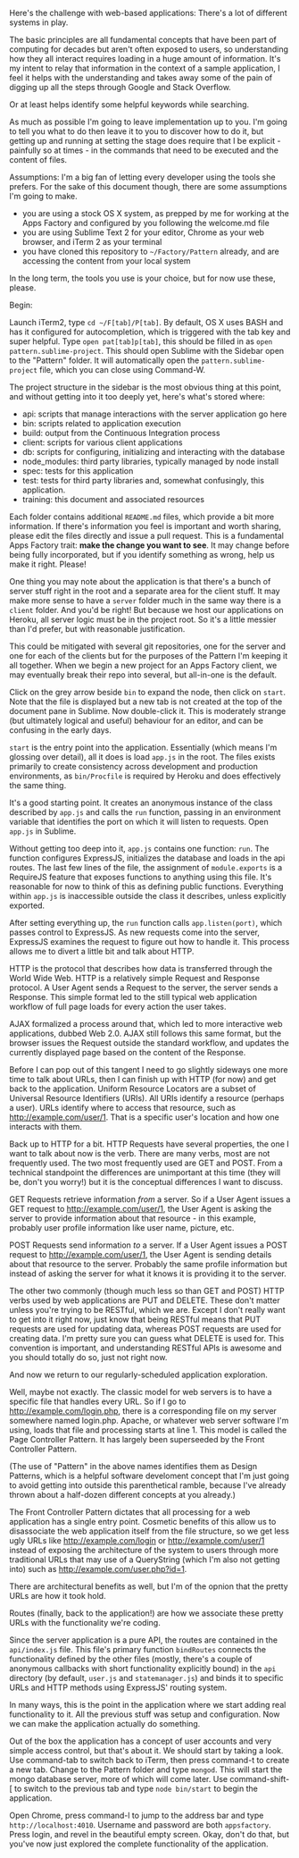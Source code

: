 Here's the challenge with web-based applications: There's a lot of different systems in play. 

The basic principles are all fundamental concepts that have been part of computing for decades but aren't often exposed to users, so understanding how they all interact requires loading in a huge amount of information. It's my intent to relay that information in the context of a sample application, I feel it helps with the understanding and takes away some of the pain of digging up all the steps through Google and Stack Overflow. 

Or at least helps identify some helpful keywords while searching.

As much as possible I'm going to leave implementation up to you. I'm going to tell you what to do then leave it to you to discover how to do it, but getting up and running at setting the stage does require that I be explicit - painfully so at times - in the commands that need to be executed and the content of files. 

Assumptions:
I'm a big fan of letting every developer using the tools she prefers. For the sake of this document though, there are some assumptions I'm going to make.

* you are using a stock OS X system, as prepped by me for working at the Apps Factory and configured by you following the welcome.md file
* you are using Sublime Text 2 for your editor, Chrome as your web browser, and iTerm 2 as your terminal
* you have cloned this repository to `~/Factory/Pattern` already, and are accessing the content from your local system

In the long term, the tools you use is your choice, but for now use these, please.

Begin:

Launch iTerm2, type `cd ~/F[tab]/P[tab]`. By default, OS X uses BASH and has it configured for autocompletion, which is triggered with the tab key and super helpful. Type `open pat[tab]p[tab]`, this should be filled in as `open pattern.sublime-project`. This should open Sublime with the Sidebar open to the "Pattern" folder. It will automatically open the `pattern.sublime-project` file, which you can close using Command-W.

The project structure in the sidebar is the most obvious thing at this point, and without getting into it too deeply yet, here's what's stored where:

* api: scripts that manage interactions with the server application go here
* bin: scripts related to application execution
* build: output from the Continuous Integration process
* client: scripts for various client applications
* db: scripts for configuring, initializing and interacting with the database
* node_modules: third party libraries, typically managed by node install
* spec: tests for this application
* test: tests for third party libraries and, somewhat confusingly, this application.
* training: this document and associated resources

Each folder contains additional `README.md` files, which provide a bit more information. If there's information you feel is important and worth sharing, please edit the files directly and issue a pull request. This is a fundamental Apps Factory trait: **make the change you want to see**. It may change before being fully incorporated, but if you identify something as wrong, help us make it right. Please!

One thing you may note about the application is that there's a bunch of server stuff right in the root and a separate area for the client stuff. It may make more sense to have a `server` folder much in the same way there is a `client` folder. And you'd be right! But because we host our applications on Heroku, all server logic must be in the project root. So it's a little messier than I'd prefer, but with reasonable justification.

This could be mitigated with several git repositories, one for the server and one for each of the clients but for the purposes of the Pattern I'm keeping it all together. When we begin a new project for an Apps Factory client, we may eventually break their repo into several, but all-in-one is the default.

Click on the grey arrow beside `bin` to expand the node, then click on `start`. Note that the file is displayed but a new tab is not created at the top of the document pane in Sublime. Now double-click it. This is moderately strange (but ultimately logical and useful) behaviour for an editor, and can be confusing in the early days.

`start` is the entry point into the application. Essentially (which means I'm glossing over detail), all it does is load `app.js` in the root. The files exists primarily to create consistency across development and production environments, as `bin/Procfile` is required by Heroku and does effectively the same thing.

It's a good starting point. It creates an anonymous instance of the class described by `app.js` and calls the `run` function, passing in an environment variable that identifies the port on which it will listen to requests. Open `app.js` in Sublime.

Without getting too deep into it, `app.js` contains one function: `run`. The function configures ExpressJS, initializes the database and loads in the api routes. The last few lines of the file, the assignment of `module.exports` is a RequireJS feature that exposes functions to anything using this file. It's reasonable for now to think of this as defining public functions. Everything within `app.js` is inaccessible outside the class it describes, unless explicitly exported.

After setting everything up, the `run` function calls `app.listen(port)`, which passes control to ExpressJS. As new requests come into the server, ExpressJS examines the request to figure out how to handle it. This process allows me to divert a little bit and talk about HTTP.

HTTP is the protocol that describes how data is transferred through the World Wide Web. HTTP is a relatively simple Request and Response protocol. A User Agent sends a Request to the server, the server sends a Response. This simple format led to the still typical web application workflow of full page loads for every action the user takes.

AJAX formalized a process around that, which led to more interactive web applications, dubbed Web 2.0. AJAX still follows this same format, but the browser issues the Request outside the standard workflow, and updates the currently displayed page based on the content of the Response.

Before I can pop out of this tangent I need to go slightly sideways one more time to talk about URLs, then I can finish up with HTTP (for now) and get back to the application. Uniform Resource Locators are a subset of Universal Resource Identifiers (URIs). All URIs identify a resource (perhaps a user). URLs identify where to access that resource, such as http://example.com/user/1. That is a specific user's location and how one interacts with them.

Back up to HTTP for a bit. HTTP Requests have several properties, the one I want to talk about now is the verb. There are many verbs, most are not frequently used. The two most frequently used are GET and POST. From a technical standpoint the differences are unimportant at this time (they will be, don't you worry!) but it is the conceptual differences I want to discuss. 

GET Requests retrieve information *from* a server. So if a User Agent issues a GET request to http://example.com/user/1, the User Agent is asking the server to provide information about that resource - in this example, probably user profile information like user name, picture, etc. 

POST Requests send information *to* a server. If a User Agent issues a POST request to http://example.com/user/1, the User Agent is sending details about that resource to the server. Probably the same profile information but instead of asking the server for what it knows it is providing it to the server.

The other two commonly (though much less so than GET and POST) HTTP verbs used by web applications are PUT and DELETE. These don't matter unless you're trying to be RESTful, which we are. Except I don't really want to get into it right now, just know that being RESTful means that PUT requests are used for updating data, whereas POST requests are used for creating data. I'm pretty sure you can guess what DELETE is used for. This convention is important, and understanding RESTful APIs is awesome and you should totally do so, just not right now. 

And now we return to our regularly-scheduled application exploration.

Well, maybe not exactly. The classic model for web servers is to have a specific file that handles every URL. So if I go to http://example.com/login.php, there is a corresponding file on my server somewhere named login.php. Apache, or whatever web server software I'm using, loads that file and processing starts at line 1. This model is called the Page Controller Pattern. It has largely been superseeded by the Front Controller Pattern.

(The use of "Pattern" in the above names identifies them as Design Patterns, which is a helpful software develoment concept that I'm just going to avoid getting into outside this parenthetical ramble, because I've already thrown about a half-dozen different concepts at you already.)

The Front Controller Pattern dictates that all processing for a web application has a single entry point. Cosmetic benefits of this allow us to disassociate the web application itself from the file structure, so we get less ugly URLs like http://example.com/login or http://example.com/user/1 instead of exposing the architecture of the system to users through more traditional URLs that may use of a QueryString (which I'm also not getting into) such as http://example.com/user.php?id=1.

There are architectural benefits as well, but I'm of the opnion that the pretty URLs are how it took hold. 

Routes (finally, back to the application!) are how we associate these pretty URLs with the functionality we're coding. 

Since the server application is a pure API, the routes are contained in the `api/index.js` file. This file's primary function `bindRoutes` connects the functionality defined by the other files (mostly, there's a couple of anonymous callbacks with short functionality explicitly bound) in the `api` directory (by default, `user.js` and `statemanager.js`) and binds it to specific URLs and HTTP methods using ExpressJS' routing system.

In many ways, this is the point in the application where we start adding real functionality to it. All the previous stuff was setup and configuration. Now we can make the application actually do something.

Out of the box the application has a concept of user accounts and very simple access control, but that's about it. We should start by taking a look. Use command-tab to switch back to iTerm, then press command-t to create a new tab. Change to the Pattern folder and type `mongod`. This will start the mongo database server, more of which will come later. Use command-shift-[ to switch to the previous tab and type `node bin/start` to begin the application.

Open Chrome, press command-l to jump to the address bar and type `http://localhost:4010`. Username and password are both `appsfactory`. Press login, and revel in the beautiful empty screen. Okay, don't do that, but you've now just explored the complete functionality of the application.

























